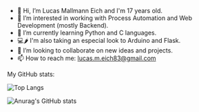 - 👋 Hi, I’m Lucas Mallmann Eich and I'm 17 years old.
- 👀 I’m interested in working with Process Automation and Web Development (mostly Backend).
- 🌱 I’m currently learning Python and C languages.
- :computer::hot_pepper: I'm also taking an especial look to Arduino and Flask.
- 💞️ I’m looking to collaborate on new ideas and projects. 
- 📫 How to reach me: lucas.m.eich83@gmail.com

My GitHub stats:  

![Top Langs](https://github-readme-stats.vercel.app/api/top-langs/?username=LucasMallmannEich&theme=tokyonight)

![Anurag's GitHub stats](https://github-readme-stats.vercel.app/api?username=LucasMallmannEich&show_icons=true&theme=radical)
